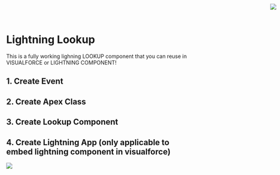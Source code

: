 <div style="text-align:right;top: 10px;position: absolute;right: 10px;" markdown="1">
    <img align="right" src="http://www.smsmt.com/hs-fs/hubfs/SMS_Logo-1.png?t=1490163156935&amp;width=300&amp;name=SMS_Logo-1.png"/>
</div>

# Lightning Lookup #
This is a fully working lighning LOOKUP component that you can reuse in VISUALFORCE or LIGHTNING COMPONENT! 

## 1. Create Event ##
## 2. Create Apex Class ##
## 3. Create Lookup Component ##
## 4. Create Lightning App (only applicable to embed lightning component in visualforce) ##

<img src="https://github.com/davidbrowaeys/SMS-SFDEV-TOOLKIT/blob/master/Lightning/Lookup/sms_lightning_lookup.gif"/>




